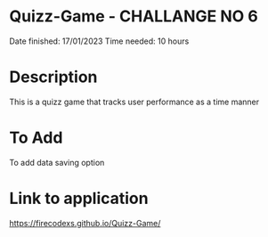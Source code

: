 # Quizz-Game - CHALLANGE NO 6
Date finished: 17/01/2023
Time needed: 10 hours

# Description
This is a quizz game that tracks user performance as a time manner

# To Add
To add data saving option

# Link to application
https://firecodexs.github.io/Quizz-Game/
